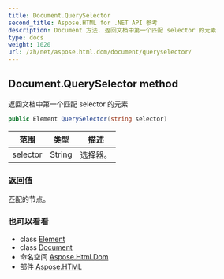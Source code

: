 ```yaml
---
title: Document.QuerySelector
second_title: Aspose.HTML for .NET API 参考
description: Document 方法. 返回文档中第一个匹配 selector 的元素
type: docs
weight: 1020
url: /zh/net/aspose.html.dom/document/queryselector/
---
```

## Document.QuerySelector method

返回文档中第一个匹配 selector 的元素

```csharp
public Element QuerySelector(string selector)
```

| 范围 | 类型 | 描述 |
| --- | --- | --- |
| selector | String | 选择器。 |

### 返回值

匹配的节点。

### 也可以看看

* class [Element](../../element/)
* class [Document](../)
* 命名空间 [Aspose.Html.Dom](../../document/)
* 部件 [Aspose.HTML](../../../)



